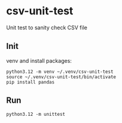 # csv-unit-test

Unit test to sanity check CSV file

## Init

venv and install packages:

```
python3.12 -m venv ~/.venv/csv-unit-test
source ~/.venv/csv-unit-test/bin/activate 
pip install pandas
```

## Run 

```
python3.12 -m unittest
```